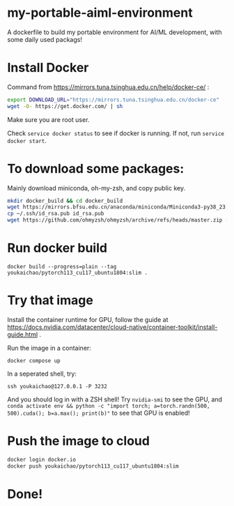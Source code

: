 # my-portable-aiml-environment
A dockerfile to build my portable environment for AI/ML development, with some daily used packags!

# Install Docker
Command from https://mirrors.tuna.tsinghua.edu.cn/help/docker-ce/ :
```bash
export DOWNLOAD_URL="https://mirrors.tuna.tsinghua.edu.cn/docker-ce"
wget -O- https://get.docker.com/ | sh
```
Make sure you are root user.

Check `service docker status` to see if docker is running. If not, run `service docker start`.

# To download some packages:

Mainly download miniconda, oh-my-zsh, and copy public key.

```bash
mkdir docker_build && cd docker_build
wget https://mirrors.bfsu.edu.cn/anaconda/miniconda/Miniconda3-py38_23.1.0-1-Linux-x86_64.sh -O Miniconda3.sh
cp ~/.ssh/id_rsa.pub id_rsa.pub
wget https://github.com/ohmyzsh/ohmyzsh/archive/refs/heads/master.zip -O ohmyzsh-master.zip
```

# Run docker build

`docker build --progress=plain --tag youkaichao/pytorch113_cu117_ubuntu1804:slim .`

# Try that image

Install the container runtime for GPU, follow the guide at https://docs.nvidia.com/datacenter/cloud-native/container-toolkit/install-guide.html .

Run the image in a container:

`docker compose up`

In a seperated shell, try:

`ssh youkaichao@127.0.0.1 -P 3232`

And you should log in with a ZSH shell! Try `nvidia-smi` to see the GPU, and `conda activate env && python -c "import torch; a=torch.randn(500, 500).cuda(); b=a.max(); print(b)"` to see that GPU is enabled!

# Push the image to cloud

```bash
docker login docker.io
docker push youkaichao/pytorch113_cu117_ubuntu1804:slim
```

# Done!
